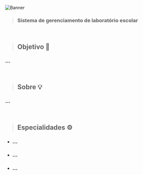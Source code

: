 ![Banner](https://user-images.githubusercontent.com/107084747/173197771-5e77522d-0a1b-43d0-b420-119eb5c9cae5.png)


> ### Sistema de gerenciamento de laboratório escolar

<br>

> ## Objetivo 🎯
  ### ...

<br>

> ## Sobre 💡
  ### ...
  
<br>

> ## Especialidades ⚙️
  - ### ...
  - ### ...
  - ### ... 
